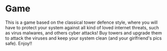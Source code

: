 # Game
This is a game based on the classical tower defence style, where you will have to protect your system against all kind of loved internet threats, such as virus malwares, and others cyber attacks!
Buy towers and upgrade them to attack the viruses and keep your system clean (and your girlfriend's pics safe).
Enjoy!!
